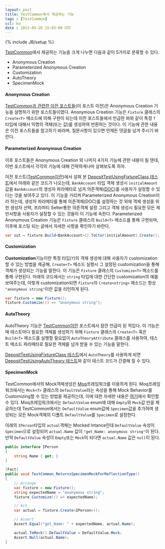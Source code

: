 ```yaml
---
layout: post
title: TestCommon에서 제공하는 기능
tags : [TestCommon]
ccl: ko
date : 2013-03-20 15:03:00 UTC
---
```

{% include JB/setup %}

[TestCommon]에서 제공하는 기능을 크게 나누면 다음과 같이 5가지로 분류할 수 있다.

*   Anonymous Creation
*   Parameterized Anonymous Creation
*   Customization
*   AutoTheory
*   SpecimenMock

#### Anonymous Creation
[TestCommon과 관련한 이전 포스트들]\(이 포스트 이전)은 Anonymous Creation 기능을 설명하기 위한 포스트들이였다.
Anonymous Creation 기능은 `Fixture` 클래스의 `Create<T>` 메소드에 의해 구현이 되는데
이전 포스트들에서 언급한 바와 같이 특정 `T` 타입에 대해서 익명의 객체(또는 값)를 생성하여 반환하는 것이다.
이 기능에 관한 내용은 이전 포스트들을 참고하기 바라며, 질문사항이 있으면 언제든 댓글을 남겨 주시기 바란다.

#### Parameterized Anonymous Creation
이후 포스트들은 Anonymous Creation 외 나머지 4가지 기능에 관한 내용이 될 텐데,
이번 포스트에서 각각의 기능에 대해 간략하게나마 살펴보도록 하자.

이전 포스트([TestCommon이란])에서 살펴 본 [DepositTestUsingFixtureClass 테스트]에서
아래와 같은 코드가 나오는데, `BankAccount` 타입 객체 생성시 `initialAmount` 값을 `BankAccount`의 생성자 파라메타로 넘겨
의존객체([DOC])를 사용자가 설정할 수 있다는 것을 보여주고 있다.
이 기능을 가리켜 Parameterized Anonymous Creation이라 하는데, 생성자 파라메타를 통해 의존객체(DOC)를
설정하는 것 외에 객체 생성을 위한 생성자 선택, 프라퍼티 Setter통한 의존객체 설정 그리고 객체 생성시
필요한 모든 제반사항을 사용자가 설정할 수 있는 것들이 이 기능에 속한다.
Parameterized Anonymous Creation 기능은 `Fixture` 클래스의 `Build<T>` 메소드를 통해 구현되며,
이후에 포스팅 되는 글에서 자세한 사항을 확인하기 바란다.

```c#
var sut = fixture.Build<BankAccount>().ToCtor(initialAmount).Create();
```
<!-- break -->

#### Customization
**Customization**기능이란 특정 타입(`T`)의 객체 생성에 대해 사용자가 customization할 수 있는 방법을 제공해,
`Create<T>` 메소드 실행시 그 설정된 customization을 통해 객체가 생성되는 기능을 말한다.
이 기능은 `Fixture` 클래스의 `Customize<T>` 메소드를 통해 구현된다.
아래의 코드에서는 `string` 타입에 대한 간단한 customization의 예를 보여주는데, 이렇게 customization되면
`fixture`의 `Create<string>` 메소드는 항상 `"anonymous string"`이란 값을 리턴하게 된다.

```c#
var fixture = new Fixture();
fixture.Customize(() => "anonymous string");
```

#### AutoTheory
AutoTheory 기능은 [TestCommon이란] 포스트에서 잠깐 언급이 된 적있다.
이 기능은 매 테스트마다 필요한 객체를 생성하기 위해 `Fixture` 클래스의 `Create<T>` 혹은
`Build<T>` 메소드를 실행할  필요없이 `AutoTheoryAttribute` 클래스를 사용하여,
테스트 메소드 파라메타로 필요한 객체를 넘겨 받을 수 있는 기능을 말한다.

[DepositTestUsingFixtureClass 테스트]에서 `AutoTheory`를 사용하게 되면
[DepositTestUsingAutoTheory 테스트]와 같이 테스트 코드가 간결해 질 수 있다.

#### SpecimenMock
TestCommon에서의 Mock객체생성은 [Moq]프레임워크를 이용하게 된다.
Moq프레임워크에서는 `Mock<T>` 클래스의 `DefaultValue`라는 속성을 통해
Mock Behavior를 Customizing할 수 있는 방법을 제공하는데, 이에 대한 자세한 내용은
[여기](https://code.google.com/p/moq/wiki/QuickStart#Customizing_Mock_Behavior)에서 확인할 수 있다.
Moq프레임워크에서는 `DefaultValue` enum에 대해 `Empty`와 `Mock`값 만을 제공하는데
TestCommon에서는 `DefaultValue` enum값에 `Specimen`값을 추가하여 생성되는 모든 Mock객체의
디폴트 `DefaultValue`를 `Specimen`로 설정한다.

아래의 `IPerson`타입의 `actual`객체는 Mocked Intance인데 `DefaultValue` 속성이 `Specimen`으로 설정되어
`actual.Name` 값이 `"get_Name: anonymous string"`이 된다. 만약 `DefaultValue` 속성이 `Empty`또는 `Mock`이 되다면
`actual.Name` 값은 `null`이 된다.

```c#
public interface IPerson
{
    string Name { get; }
}

[Fact]
public void TestCommon_ReturnsSpecimenMockForReflectionType()
{
    // Arrange
    var fixture = new Fixture();
    string expectedName = "anonymous string";
    fixture.Customize(() => expectedName);

    // Act
    var actual = fixture.Create<IPerson>();

    // Assert
    Assert.Equal("get_Name: " + expectedName, actual.Name);

    actual.ToMock().DefaultValue = DefaultValue.Mock;
    Assert.Null(actual.Name);
}
```

[TestCommon]: https://github.com/jwChung/TestCommon
[TestCommon과 관련한 이전 포스트들]: /tags.html#TestCommon-ref
[TestCommon이란]: /TestCommon이란
[DepositTestUsingFixtureClass 테스트]: /TestCommon이란#DepositTestUsingFixtureClass
[DOC]: http://xunitpatterns.com/DOC.html
[DepositTestUsingAutoTheory 테스트]: /TestCommon이란#DepositTestUsingAutoTheory
[Moq]: https://github.com/Moq/moq4